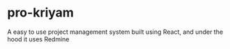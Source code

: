 # pro-kriyam
A easy to use project management system built using React, and under the hood it uses Redmine
